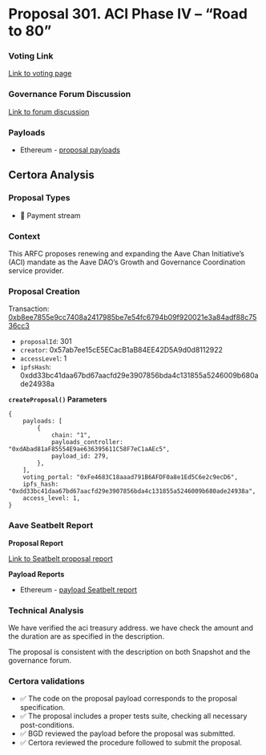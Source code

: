 # Proposal 301. ACI Phase IV – “Road to 80”

### Voting Link
[Link to voting page](https://vote.onaave.com/proposal/?proposalId=301)

### Governance Forum Discussion
[Link to forum discussion](https://governance.aave.com/t/arfc-aci-phase-iv-road-to-80/21830)

### Payloads

* Ethereum - [proposal payloads](https://etherscan.io/address/0x3Bfc0cAcBD9a98BeF3788Bb803De53346A5489b2)



## Certora Analysis

### Proposal Types

* :bank: Payment stream

### Context
This ARFC proposes renewing and expanding the Aave Chan Initiative’s (ACI) mandate as the Aave DAO’s Growth and Governance Coordination service provider.

### Proposal Creation
Transaction: [0xb8ee7855e9cc7408a2417985be7e54fc6794b09f920021e3a84adf88c7536cc3](https://etherscan.io/tx/0xb8ee7855e9cc7408a2417985be7e54fc6794b09f920021e3a84adf88c7536cc3)
- `proposalId`: 301
- `creator`: 0x57ab7ee15cE5ECacB1aB84EE42D5A9d0d8112922
- `accessLevel`: 1
- `ipfsHash`: 0xdd33bc41daa67bd67aacfd29e3907856bda4c131855a5246009b680ade24938a

**`createProposal()` Parameters**
```
{
    payloads: [
        {
            chain: "1",
            payloads_controller: "0xdAbad81aF85554E9ae636395611C58F7eC1aAEc5",
            payload_id: 279,
        },
    ],
    voting_portal: "0xFe4683C18aaad791B6AFDF0a8e1Ed5C6e2c9ecD6",
    ipfs_hash: "0xdd33bc41daa67bd67aacfd29e3907856bda4c131855a5246009b680ade24938a",
    access_level: 1,
}
```

### Aave Seatbelt Report
**Proposal Report**

[Link to Seatbelt proposal report](https://github.com/bgd-labs/seatbelt-gov-v3/blob/main/reports/proposals/301.md)

**Payload Reports**

* Ethereum - [payload Seatbelt report](https://github.com/bgd-labs/seatbelt-gov-v3/blob/main/reports/payloads/1/0xdAbad81aF85554E9ae636395611C58F7eC1aAEc5/279.md)


### Technical Analysis
We have verified the aci treasury address. we have check the amount and the duration are as specified in the description.

The proposal is consistent with the description on both Snapshot and the governance forum.

### Certora validations
* :white_check_mark: The code on the proposal payload corresponds to the proposal specification.
* :white_check_mark: The proposal includes a proper tests suite, checking all necessary post-conditions.
* :white_check_mark: BGD reviewed the payload before the proposal was submitted.
* :white_check_mark: Certora reviewed the procedure followed to submit the proposal.